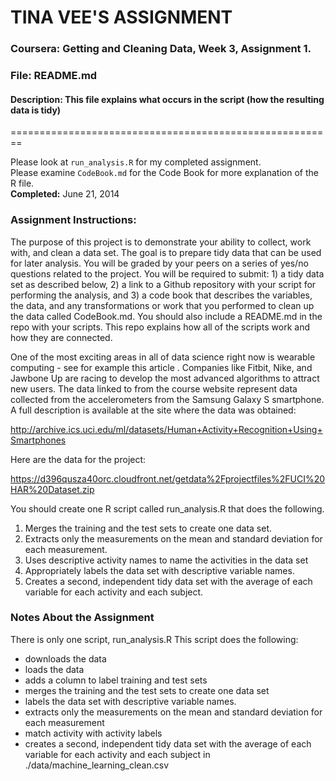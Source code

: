 #           TINA VEE'S ASSIGNMENT
### Coursera: Getting and Cleaning Data, Week 3, Assignment 1.
### File: README.md
#### Description: This file explains what occurs in the script (how the resulting data is tidy)
========================================================

Please look at `run_analysis.R` for my completed assignment.<br/>
Please examine `CodeBook.md` for the Code Book for more explanation of the R file.<br/>
**Completed:** June 21, 2014

### Assignment Instructions: 
The purpose of this project is to demonstrate your ability to collect, work with, and clean a data set. The goal is to prepare tidy data that can be used for later analysis. You will be graded by your peers on a series of yes/no questions related to the project. You will be required to submit: 1) a tidy data set as described below, 2) a link to a Github repository with your script for performing the analysis, and 3) a code book that describes the variables, the data, and any transformations or work that you performed to clean up the data called CodeBook.md. You should also include a README.md in the repo with your scripts. This repo explains how all of the scripts work and how they are connected.  

One of the most exciting areas in all of data science right now is wearable computing - see for example this article . Companies like Fitbit, Nike, and Jawbone Up are racing to develop the most advanced algorithms to attract new users. The data linked to from the course website represent data collected from the accelerometers from the Samsung Galaxy S smartphone. A full description is available at the site where the data was obtained: 

http://archive.ics.uci.edu/ml/datasets/Human+Activity+Recognition+Using+Smartphones 

Here are the data for the project: 

https://d396qusza40orc.cloudfront.net/getdata%2Fprojectfiles%2FUCI%20HAR%20Dataset.zip 

 You should create one R script called run_analysis.R that does the following. 


<ol>
<li>Merges the training and the test sets to create one data set.</li>
<li>Extracts only the measurements on the mean and standard deviation for each measurement. </li>
<li>Uses descriptive activity names to name the activities in the data set</li>
<li>Appropriately labels the data set with descriptive variable names. </li>
<li>Creates a second, independent tidy data set with the average of each variable for each activity and each subject.</li>
</ol>

### Notes About the Assignment

There is only one script, run_analysis.R
This script does the following:

<ul>
<li>downloads the data</li>
<li>loads the data</li>
<li>adds a column to label training and test sets</li>
<li>merges the training and the test sets to create one data set</li>
<li>labels the data set with descriptive variable names.</li>
<li>extracts only the measurements on the mean and standard deviation for each measurement</li>
<li>match activity with activity labels </li>
<li>creates a second, independent tidy data set with the average of each variable for each activity and each subject in ./data/machine_learning_clean.csv</li>
</ul>
